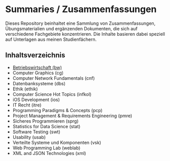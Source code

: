 # Summaries / Zusammenfassungen

Dieses Repository beinhaltet eine Sammlung von Zusammenfassungen, Übungsmaterialien und ergänzenden Dokumenten, die sich
auf verschiedene Fachgebiete konzentrieren. Die Inhalte basieren dabei speziell auf Unterlagen aus meinen
Studienfächern.

## Inhaltsverzeichnis
- [Betriebswirtschaft (bw)](bw)
- Computer Graphics (cg)
- Computer Network Fundamentals (cnf)
- Datenbanksysteme (dbs)
- Ethik (ethik)
- Computer Science Hot Topics (infkol)
- iOS Development (ios)
- IT Recht (itre)
- Programming Paradigms & Concepts (pcp)
- Project Management & Requirements Engineering (pmre)
- Sicheres Programmieren (sprg)
- Statistics for Data Science (stat)
- Software Testing (swt)
- Usability (usab)
- Verteilte Systeme und Komponenten (vsk)
- Web Programming Lab (weblab)
- XML and JSON Technologies (xml)
